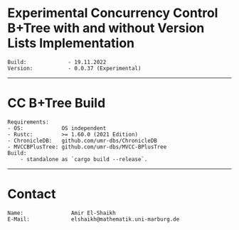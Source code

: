 # Experimental Concurrency Control B+Tree with and without Version Lists Implementation
    Build:             - 19.11.2022
    Version:           - 0.0.37 (Experimental)
---------------------------------------
# CC B+Tree Build
    Requirements:
    - OS:            OS independent
    - Rustc:         >= 1.60.0 (2021 Edition)
    - ChronicleDB:   github.com/umr-dbs/ChronicleDB
    - MVCCBPlusTree: github.com/umr-dbs/MVCC-BPlusTree
    Build:
        - standalone as `cargo build --release`.
---------------------------------------
# Contact
    Name:               Amir El-Shaikh
    E-Mail:             elshaikh@mathematik.uni-marburg.de